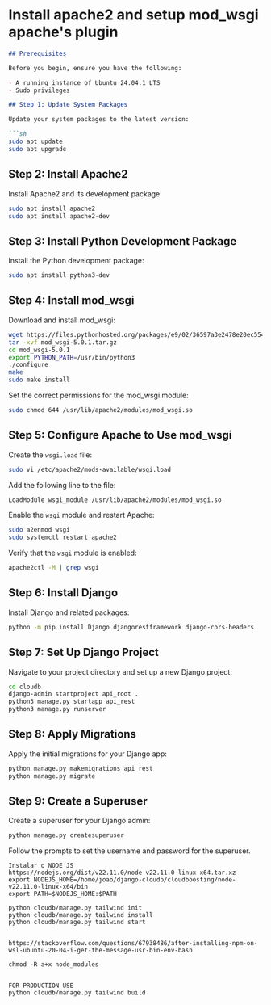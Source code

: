 # Install apache2 and setup mod_wsgi apache's plugin 
```markdown
## Prerequisites

Before you begin, ensure you have the following:

- A running instance of Ubuntu 24.04.1 LTS
- Sudo privileges

## Step 1: Update System Packages

Update your system packages to the latest version:

```sh
sudo apt update
sudo apt upgrade
```

## Step 2: Install Apache2

Install Apache2 and its development package:

```sh
sudo apt install apache2
sudo apt install apache2-dev
```

## Step 3: Install Python Development Package

Install the Python development package:

```sh
sudo apt install python3-dev
```

## Step 4: Install mod_wsgi

Download and install mod_wsgi:

```sh
wget https://files.pythonhosted.org/packages/e9/02/36597a3e2478e20ec55432dd153fd23067d2dc5ec736ae16ccc08905f8cb/mod_wsgi-5.0.1.tar.gz
tar -xvf mod_wsgi-5.0.1.tar.gz
cd mod_wsgi-5.0.1
export PYTHON_PATH=/usr/bin/python3
./configure
make
sudo make install
```

Set the correct permissions for the mod_wsgi module:

```sh
sudo chmod 644 /usr/lib/apache2/modules/mod_wsgi.so
```

## Step 5: Configure Apache to Use mod_wsgi

Create the `wsgi.load` file:

```sh
sudo vi /etc/apache2/mods-available/wsgi.load
```

Add the following line to the file:

```sh
LoadModule wsgi_module /usr/lib/apache2/modules/mod_wsgi.so
```

Enable the `wsgi` module and restart Apache:

```sh
sudo a2enmod wsgi
sudo systemctl restart apache2
```

Verify that the `wsgi` module is enabled:

```sh
apache2ctl -M | grep wsgi
```

## Step 6: Install Django

Install Django and related packages:

```sh
python -m pip install Django djangorestframework django-cors-headers
```

## Step 7: Set Up Django Project

Navigate to your project directory and set up a new Django project:

```sh
cd cloudb
django-admin startproject api_root .
python3 manage.py startapp api_rest
python3 manage.py runserver
```

## Step 8: Apply Migrations

Apply the initial migrations for your Django app:

```sh
python manage.py makemigrations api_rest
python manage.py migrate
```

## Step 9: Create a Superuser

Create a superuser for your Django admin:

```sh
python manage.py createsuperuser
```

Follow the prompts to set the username and password for the superuser.
```
Instalar o NODE JS
https://nodejs.org/dist/v22.11.0/node-v22.11.0-linux-x64.tar.xz
export NODEJS_HOME=/home/joao/django-cloudb/cloudboosting/node-v22.11.0-linux-x64/bin
export PATH=$NODEJS_HOME:$PATH

python cloudb/manage.py tailwind init
python cloudb/manage.py tailwind install
python cloudb/manage.py tailwind start


https://stackoverflow.com/questions/67938486/after-installing-npm-on-wsl-ubuntu-20-04-i-get-the-message-usr-bin-env-bash

chmod -R a+x node_modules


FOR PRODUCTION USE
python cloudb/manage.py tailwind build
